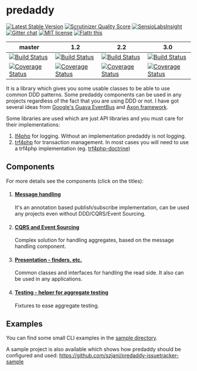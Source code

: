 predaddy
========
[![Latest Stable Version](https://poser.pugx.org/predaddy/predaddy/v/stable.png)](https://packagist.org/packages/predaddy/predaddy)
[![Scrutinizer Quality Score](https://scrutinizer-ci.com/g/szjani/predaddy/badges/quality-score.png?s=496589a983254d22b4334552572b833061b9bd03)](https://scrutinizer-ci.com/g/szjani/predaddy/)
[![SensioLabsInsight](https://insight.sensiolabs.com/projects/ad36fc7a-f48d-4919-b20d-90eae34aecd9/mini.png)](https://insight.sensiolabs.com/projects/ad36fc7a-f48d-4919-b20d-90eae34aecd9)
[![Gitter chat](https://badges.gitter.im/szjani/predaddy.png)](https://gitter.im/szjani/predaddy)
[![MIT license](http://img.shields.io/badge/license-MIT-brightgreen.svg)](http://opensource.org/licenses/MIT)
<a href="https://flattr.com/submit/auto?user_id=szjani&url=https://github.com/szjani/predaddy" target="_blank"><img align="bottom" src="https://api.flattr.com/button/flattr-badge-large.png" alt="Flattr this" title="Flattr this" border="0"></a>

|master|1.2|2.2|3.0|
|------|---|---|---|
|[![Build Status](https://travis-ci.org/szjani/predaddy.png?branch=master)](https://travis-ci.org/szjani/predaddy)|[![Build Status](https://travis-ci.org/szjani/predaddy.png?branch=1.2)](https://travis-ci.org/szjani/predaddy)|[![Build Status](https://travis-ci.org/szjani/predaddy.png?branch=2.2)](https://travis-ci.org/szjani/predaddy)|[![Build Status](https://travis-ci.org/szjani/predaddy.png?branch=3.0)](https://travis-ci.org/szjani/predaddy)|
|[![Coverage Status](https://coveralls.io/repos/szjani/predaddy/badge.png?branch=master)](https://coveralls.io/r/szjani/predaddy?branch=master)|[![Coverage Status](https://coveralls.io/repos/szjani/predaddy/badge.png?branch=1.2)](https://coveralls.io/r/szjani/predaddy?branch=1.2)|[![Coverage Status](https://coveralls.io/repos/szjani/predaddy/badge.png?branch=2.2)](https://coveralls.io/r/szjani/predaddy?branch=2.2)|[![Coverage Status](https://coveralls.io/repos/szjani/predaddy/badge.png?branch=3.0)](https://coveralls.io/r/szjani/predaddy?branch=3.0)|

It is a library which gives you some usable classes to be able to use common DDD patterns. Some predaddy components can be used in any projects regardless of the fact that you are using DDD or not.
I have got several ideas from [Google's Guava EventBus](http://code.google.com/p/guava-libraries/wiki/EventBusExplained) and [Axon framework](http://www.axonframework.org/).

Some libraries are used which are just API libraries and you must care for their implementations:

1. [lf4php](https://github.com/szjani/lf4php) for logging. Without an implementation predaddy is not logging.
2. [trf4php](https://github.com/szjani/trf4php) for transaction management. In most cases you will need to use a trf4php implementation (eg. [trf4php-doctrine](https://github.com/szjani/trf4php-doctrine))

Components
----------

For more details see the components (click on the titles):

1. #### [Message handling](https://github.com/szjani/predaddy/tree/3.0/src/predaddy/messagehandling#messagebus)

   It's an annotation based publish/subscribe implementation, can be used any projects even without DDD/CQRS/Event Sourcing.

2. #### [CQRS and Event Sourcing](https://github.com/szjani/predaddy/tree/3.0/src/predaddy/domain#cqrs--event-sourcing)

   Complex solution for handling aggregates, based on the message handling component.

3. #### [Presentation - finders, etc.](https://github.com/szjani/predaddy/tree/3.0/src/predaddy/presentation#paginator-components)

   Common classes and interfaces for handling the read side. It also can be used in any applications.
   
4. #### [Testing - helper for aggregate testing](https://github.com/szjani/predaddy/tree/3.0/src/predaddy/util/test#testing)

   Fixtures to ease aggregate testing.

Examples
--------

You can find some small CLI examples in the [sample directory](https://github.com/szjani/predaddy/tree/3.0/tests/src/sample).

A sample project is also available which shows how predaddy should be configured and used: https://github.com/szjani/predaddy-issuetracker-sample
